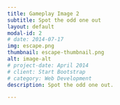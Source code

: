 ```yaml
---
title: Gameplay Image 2
subtitle: Spot the odd one out
layout: default
modal-id: 2
# date: 2014-07-17
img: escape.png
thumbnail: escape-thumbnail.png
alt: image-alt
# project-date: April 2014
# client: Start Bootstrap
# category: Web Development
description: Spot the odd one out.

---
```

